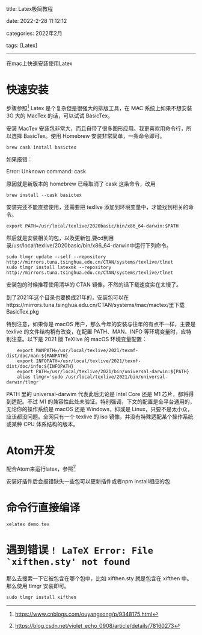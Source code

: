 
title: Latex极简教程

date: 2022-2-28 11:12:12

categories: 2022年2月

tags: [Latex]

---

在mac上快速安装使用Latex

<!-- more -->


# 快速安装
步骤参照[^1]
Latex 是个复杂但是很强大的排版工具，在 MAC 系统上如果不想安装 3G 大的 MacTex 的话，可以试试 BasicTex。

安装
MacTex 安装包非常大，而且自带了很多图形应用。我更喜欢用命令行，所以选择 BasicTex。使用 Homebrew 安装非常简单，一条命令即可。
```
brew cask install basictex
```
如果报错：

Error: Unknown command: cask

原因就是新版本的 homebrew 已经取消了 cask 这条命令，改用

```
brew install --cask basictex
```

安装完还不能直接使用，还需要把 texlive 添加到环境变量中，才能找到相关的命令。
```
export PATH=/usr/local/texlive/2020basic/bin/x86_64-darwin:$PATH
```
然后就是安装相关的包，以及更新包,要cd到目录/usr/local/texlive/2020basic/bin/x86_64-darwin中运行下列命令。



```
sudo tlmgr update --self --repository http://mirrors.tuna.tsinghua.edu.cn/CTAN/systems/texlive/tlnet
sudo tlmgr install latexmk --repository http://mirrors.tuna.tsinghua.edu.cn/CTAN/systems/texlive/tlnet
```
安装包的时候推荐使用清华的 CTAN 镜像，不然的话下载速度实在太慢了。


到了2021年这个目录也要换成21年的，安装包可以在https://mirrors.tuna.tsinghua.edu.cn/CTAN/systems/mac/mactex/里下载BasicTex.pkg

特别注意，如果你是 macOS 用户，那么今年的安装与往年的有点不一样，主要是 texlive 的文件结构稍有改变，在配置 PATH、MAN、INFO 等环境变量时，应特别注意。以下是 2021 版 TeXlive 的 macOS 环境变量配置： 

```
    export MANPATH=/usr/local/texlive/2021/texmf-dist/doc/man:${MANPATH}
    export INFOPATH=/usr/local/texlive/2021/texmf-dist/doc/info:${INFOPATH}
    export PATH=/usr/local/texlive/2021/bin/universal-darwin:${PATH}
    alias tlmgr='sudo /usr/local/texlive/2021/bin/universal-darwin/tlmgr'
```

PATH 里的 universal-darwim 代表此后无论是 Intel Core 还是 M1 芯片，都将得到适配。不过 M1 的兼容性此处未验证。特别强调，下文的配置是全平台通用的，无论你的操作系统是 macOS 还是 Windows，抑或是 Linux，只要不是太小众，应该都没问题。全网只有一个 texlive 的 iso 镜像，并没有特殊适配某个操作系统或某种 CPU 体系结构的版本。


# Atom开发
配合Atom来运行latex，参照[^2]

安装好插件后会报错缺失一些包可以更新插件或者npm install相应的包

# 命令行直接编译

```
xelatex demo.tex
```

# 遇到错误 ``! LaTeX Error: File `xifthen.sty' not found``

那么去搜索一下它被包含在哪个包中，比如 xifthen.sty 就是包含在 xifthen 中。那么使用 tlmgr 安装即可。
```
sudo tlmgr install xifthen
```

[^1]:https://www.cnblogs.com/ouyangsong/p/9348175.html 

[^2]:https://blog.csdn.net/violet_echo_0908/article/details/78160273